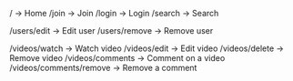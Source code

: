 / -> Home
/join -> Join
/login -> Login
/search -> Search

/users/edit -> Edit user
/users/remove -> Remove user

/videos/watch -> Watch video
/videos/edit -> Edit video
/videos/delete -> Remove video
/videos/comments -> Comment on a video
/videos/comments/remove -> Remove a comment
